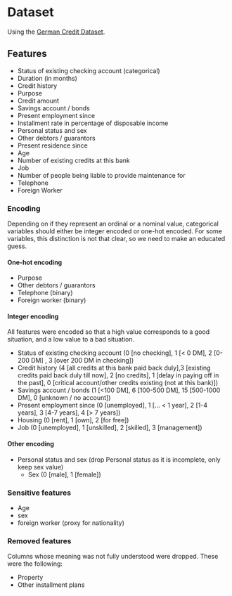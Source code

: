# Dataset

Using the [German Credit Dataset](https://archive.ics.uci.edu/dataset/144/statlog+german+credit+data). 

## Features

- Status of existing checking account (categorical)
- Duration (in months)
- Credit history
- Purpose
- Credit amount
- Savings account / bonds
- Present employment since
- Installment rate in percentage of disposable income
- Personal status and sex
- Other debtors / guarantors
- Present residence since
- Age
- Number of existing credits at this bank
- Job
- Number of people being liable to provide maintenance for
- Telephone
- Foreign Worker

### Encoding

Depending on if they represent an ordinal or a nominal value, categorical variables should either be integer encoded or one-hot encoded. For some variables, this distinction is not that clear, so we need to make an educated guess.

#### One-hot encoding

- Purpose
- Other debtors / guarantors
- Telephone (binary)
- Foreign worker (binary)

#### Integer encoding

All features were encoded so that a high value corresponds to a good situation, and a low value to a bad situation.

- Status of existing checking account (0 [no checking], 1 [< 0 DM], 2 [0-200 DM] , 3 [over 200 DM in checking])
- Credit history (4 [all credits at this bank paid back duly],3 [existing credits paid back duly till now], 2 [no credits], 1 [delay in paying off in the past], 0 [critical account/other credits existing (not at this bank)])
- Savings account / bonds (1 [<100 DM], 6 [100-500 DM], 15 [500-1000 DM], 0 [unknown / no account])
- Present employment since (0 [unemployed], 1 [... < 1 year], 2 [1-4 years], 3 [4-7 years], 4 [> 7 years])
- Housing (0 [rent], 1 [own], 2 [for free])
- Job (0 [unemployed], 1 [unskilled], 2 [skilled], 3 [management])

#### Other encoding
- Personal status and sex (drop Personal status as it is incomplete, only keep sex value)
    - Sex (0 [male], 1 [female])

### Sensitive features

- Age
- sex
- foreign worker (proxy for nationality)

### Removed features

Columns whose meaning was not fully understood were dropped. These were the following:

- Property
- Other installment plans